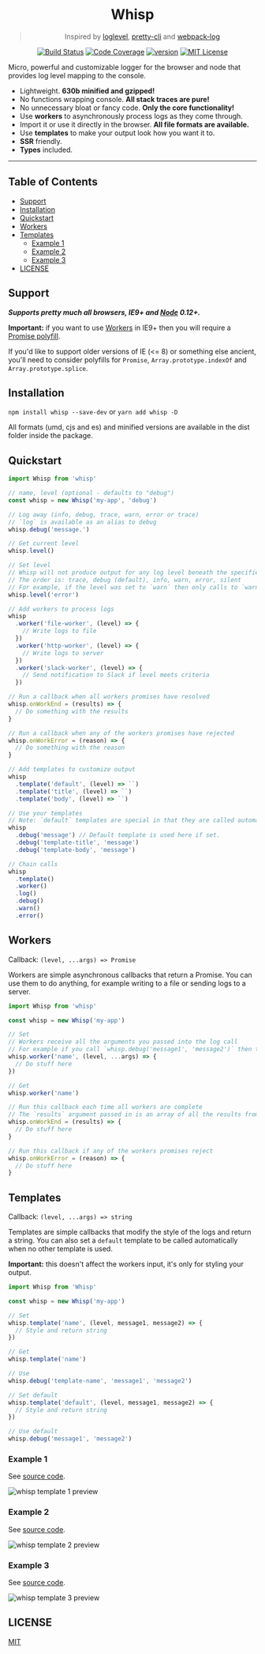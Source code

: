 <div align="center">
<h1>Whisp</h1>

> Inspired by [loglevel](https://github.com/pimterry/loglevel), [pretty-cli](https://github.com/MichaelCereda/pretty-cli) and [webpack-log](https://github.com/shellscape/webpack-log)

[![Build Status][build-badge]][build] 
[![Code Coverage][coverage-badge]][coverage]
[![version][version-badge]][package]
[![MIT License][license-badge]][license]
</div>

<p>
Micro, powerful and customizable logger for the browser and node that provides log level mapping to the console.
</p>

- Lightweight. **630b minified and gzipped!**
- No functions wrapping console. **All stack traces are pure!**
- No unnecessary bloat or fancy code. **Only the core functionality!**
- Use **workers** to asynchronously process logs as they come through.
- Import it or use it directly in the browser. **All file formats are available.**
- Use **templates** to make your output look how you want it to.
- **SSR** friendly.
- **Types** included.

<hr />

## Table of Contents

<!-- START doctoc generated TOC please keep comment here to allow auto update -->
<!-- DON'T EDIT THIS SECTION, INSTEAD RE-RUN doctoc TO UPDATE -->


- [Support](#support)
- [Installation](#installation)
- [Quickstart](#quickstart)
- [Workers](#workers)
- [Templates](#templates)
  - [Example 1](#example-1)
  - [Example 2](#example-2)
  - [Example 3](#example-3)
- [LICENSE](#license)

<!-- END doctoc generated TOC please keep comment here to allow auto update -->

## Support 

***Supports pretty much all browsers, IE9+ and [Node][node] 0.12+.***

**Important:** if you want to use [Workers](#workers) in IE9+ then you will require a [Promise polyfill](https://www.npmjs.com/package/promise-polyfill).

If you'd like to support older versions of IE (<= 8) or something else ancient, you'll need to consider polyfills 
for `Promise`, `Array.prototype.indexOf` and `Array.prototype.splice`.

## Installation

`npm install whisp --save-dev` or `yarn add whisp -D`

All formats (umd, cjs and es) and minified versions are available in the dist folder inside the package.

## Quickstart 

```js
import Whisp from 'whisp'

// name, level (optional - defaults to "debug")
const whisp = new Whisp('my-app', 'debug')

// Log away (info, debug, trace, warn, error or trace)
// `log` is available as an alias to debug
whisp.debug('message.')

// Get current level
whisp.level()

// Set level
// Whisp will not produce output for any log level beneath the specified level
// The order is: trace, debug (default), info, warn, error, silent
// For example, if the level was set to `warn` then only calls to `warn` and `error` will be displayed in the terminal
whisp.level('error')

// Add workers to process logs
whisp
  .worker('file-worker', (level) => {
    // Write logs to file
  })
  .worker('http-worker', (level) => {
    // Write logs to server
  })
  .worker('slack-worker', (level) => {
    // Send notification to Slack if level meets criteria
  })

// Run a callback when all workers promises have resolved
whisp.onWorkEnd = (results) => {
  // Do something with the results
}

// Run a callback when any of the workers promises have rejected
whisp.onWorkError = (reason) => {
  // Do something with the reason
}

// Add templates to customize output
whisp
  .template('default', (level) => ``)
  .template('title', (level) => ``)
  .template('body', (level) => ``)

// Use your templates
// Note: `default` templates are special in that they are called automatically if set.
whisp
  .debug('message') // Default template is used here if set.
  .debug('template-title', 'message')
  .debug('template-body', 'message')

// Chain calls
whisp
  .template()
  .worker()
  .log()
  .debug()
  .warn()
  .error()
```

## Workers

Callback: `(level, ...args) => Promise`

Workers are simple asynchronous callbacks that return a Promise.
You can use them to do anything, for example writing to a file or sending logs to a server.

```js
import Whisp from 'whisp'

const whisp = new Whisp('my-app')

// Set
// Workers receive all the arguments you passed into the log call
// For example if you call `whisp.debug('message1', 'message2')` then the worker will receive ('debug', 'message1', 'message2')
whisp.worker('name', (level, ...args) => {
  // Do stuff here
})

// Get
whisp.worker('name')

// Run this callback each time all workers are complete
// The `results` argument passed in is an array of all the results from each of the workers resolved promises
whisp.onWorkEnd = (results) => {
  // Do stuff here
}

// Run this callback if any of the workers promises reject
whisp.onWorkError = (reason) => {
  // Do stuff here
}
```

## Templates

Callback: `(level, ...args) => string`

Templates are simple callbacks that modify the style of the logs and return a string.
You can also set a `default` template to be called automatically when no other
template is used.

**Important:** this doesn't affect the workers input, it's only for styling your output.

```js
import Whisp from 'Whisp'

const whisp = new Whisp('my-app')

// Set
whisp.template('name', (level, message1, message2) => {
  // Style and return string
})

// Get
whisp.template('name')

// Use
whisp.debug('template-name', 'message1', 'message2')

// Set default
whisp.template('default', (level, message1, message2) => {
  // Style and return string
})

// Use default
whisp.debug('message1', 'message2')
```

### Example 1

See [source code](https://github.com/mihar-22/whisp/blob/master/examples/template-1/template-1.js).

<img width="auto" 
   height="auto"
   alt="whisp template 1 preview" 
   src="https://raw.githubusercontent.com/mihar-22/whisp/master/examples/template-1/preview.png">       

### Example 2

See [source code](https://github.com/mihar-22/whisp/blob/master/examples/template-2/template-2.js).

<img width="auto" 
   height="auto"
   alt="whisp template 2 preview" 
   src="https://raw.githubusercontent.com/mihar-22/whisp/master/examples/template-2/preview.png">

### Example 3

See [source code](https://github.com/mihar-22/whisp/blob/master/examples/template-3/template-3.js).

<img width="auto" 
   height="auto"
   alt="whisp template 3 preview" 
   src="https://raw.githubusercontent.com/mihar-22/whisp/master/examples/template-3/preview.png">

## LICENSE

[MIT](LICENSE)

<!-- prettier-ignore-start -->
[npm]: https://www.npmjs.com
[node]: https://nodejs.org
[build]: https://travis-ci.org/mihar-22/whisp
[build-badge]: https://travis-ci.org/mihar-22/whisp.svg?branch=master
[coverage-badge]: https://img.shields.io/codecov/c/github/mihar-22/whisp.svg?style=flat-square
[coverage]: https://codecov.io/github/mihar-22/whisp
[package]: https://www.npmjs.com/package/whisp
[version-badge]: https://img.shields.io/npm/v/whisp
[downloads-badge]: https://img.shields.io/npm/dw/whisp
[license]: https://github.com/mihar-22/whisp/blob/master/LICENSE
[license-badge]: https://img.shields.io/github/license/mihar-22/whisp?color=b
<!-- prettier-ignore-end -->
